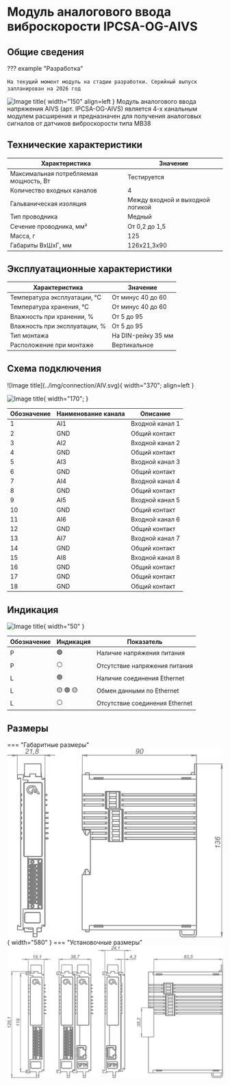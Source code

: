 # Модуль аналогового ввода виброскорости IPCSA-OG-AIVS

## Общие сведения

??? example "Разработка"

    На текущий момент модуль на стадии разработки. Серийный выпуск запланирован на 2026 год 

<div class="grid cards" markdown>

![Image title](../img/modules/AIC.png){ width="150" align=left  }
Модуль аналогового ввода напряжения AIVS (арт. IPCSA-OG-AIVS) является 4-х канальным модулем расширения и предназначен для получения аналоговых сигналов от датчиков виброскорости типа МВ38
</div>

## Технические характеристики 
| Характеристика                          | Значение                          |
|-----------------------------------------|-----------------------------------|
| Максимальная потребляемая мощность, Вт  | Тестируется                       |
| Количество входных каналов              | 4                                 |
| Гальваническая изоляция                 | Между входной и выходной логикой  |
| Тип проводника                          | Медный                            |
| Сечение проводника, мм²                 | От 0,2 до 1,5                     |
| Масса, г                                | 125                               |
| Габариты ВхШхГ, мм                      | 126х21,3х90                       |

## Эксплуатационные характеристики
| Характеристика                   | Значение           |
| -------------------------------- | -                  |
| Температура эксплуатации, °С     | От минус 40 до 60  |
| Температура хранения, °С         | От минус 40 до 60  |
| Влажность при хранении, %	       | От 5 до 95         |
| Влажность при эксплуатации, %    | От 5 до 95         |
| Тип монтажа                      | На DIN-рейку 35 мм |
| Расположение при монтаже         | Вертикальное       |

## Схема подключения

<div class="grid cards" markdown>
![Image title](../img/connection/AIV.svg){ width="370"; align=left  }

![Image title](../img/connection/connector_18pin.png){ width="170";  }
</div>

| Обозначение | Наименование канала | Описание          |
|-------------|---------------------|-------------------|
| 1           | AI1                 | Входной канал 1   |
| 2           | GND                 | Общий контакт     |
| 3           | AI2                 | Входной канал 2   |
| 4           | GND                 | Общий контакт     |
| 5           | AI3                 | Входной канал 3   |
| 6           | GND                 | Общий контакт     |
| 7           | AI4                 | Входной канал 4   |
| 8           | GND                 | Общий контакт     |
| 9           | AI5                 | Входной канал 5   |
| 10          | GND                 | Общий контакт     |
| 11          | AI6                 | Входной канал 6   |
| 12          | GND                 | Общий контакт     |
| 13          | AI7                 | Входной канал 7   |
| 14          | GND                 | Общий контакт     |
| 15          | AI8                 | Входной канал 8   |
| 16          | GND                 | Общий контакт     |
| 17          | GND                 | Общий контакт     |
| 18          | GND                 | Общий контакт     |


## Индикация
![Image title](../img/identification/18_leds.png){ width="50" }


| Обозначение | Индикация | Показатель |
|------------------|----------------------|---------------------------------------|
| P | :green_circle:| Наличие напряжения питания |
| P | :white_circle:| Отсутствие напряжения питания |
| L | :green_circle:| Наличие соединения Ethernet |
| L | :yellow_circle: :green_circle: :yellow_circle: | Обмен данными по Ethernet |
| L | :white_circle:| Отсутствие соединения Ethernet|


## Размеры

=== "Габаритные размеры" 
    ![Image title](../img/dimensions/overall_dimensions_extensions.png){ width="580"  }
=== "Установочные размеры"
    ![alt text](../img/dimensions/installation_dimensions.png) 